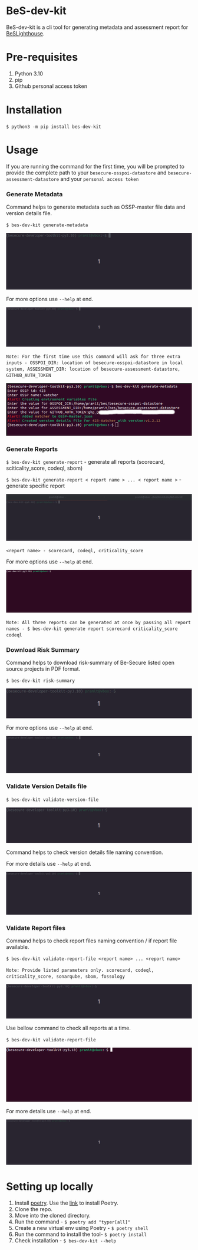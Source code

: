 # BeS-dev-kit

BeS-dev-kit is a cli tool for generating metadata and assessment report for [BeSLighthouse](https://github.com/Be-Secure/BeSLighthouse).

# Pre-requisites

1. Python 3.10
2. pip
3. Github personal access token

# Installation

`$ python3 -m pip install bes-dev-kit`

# Usage

If you are running the command for the first time, you will be prompted to provide the complete path to your `besecure-osspoi-datastore` and `besecure-assessment-datastore` and your `personal access token`

### Generate Metadata

Command helps to generate metadata such as OSSP-master file data and version details file.

`$ bes-dev-kit generate-metadata`

![generate metadata](docs/generate-metadata.gif)

For more options use `--help` at end.

![metadata help](docs/generate-metadata--help.gif)

`Note: For the first time use this command will ask for three extra inputs - OSSPOI_DIR: location of besecure-osspoi-datastore in local system, ASSESSMENT_DIR: location of besecure-assessment-datastore, GITHUB_AUTH_TOKEN`

![metadata first time](docs/generate-metadata-first-time.jpg)

### Generate Reports

`$ bes-dev-kit generate-report` -  generate all reports (scorecard, sciticality_score, codeql, sbom)

`$ bes-dev-kit generate-report < report name > ... < report name >` - generate specific report

![generate report](docs/generate-report.gif)

`<report name> - scorecard, codeql, criticality_score`

For more options use `--help` at end.

![report help](docs/generate-report--help.gif)

`Note: All three reports can be generated at once by passing all report names - $ bes-dev-kit generate report scorecard criticality_score codeql`

### Download Risk Summary

Command helps to download risk-summary of Be-Secure listed open source projects in PDF format.

`$ bes-dev-kit risk-summary`

![risk_summary](docs/risk-summary.gif)

For more options use `--help` at end.

![risk_summary help](docs/risk-summary--help.gif)

### Validate Version Details file

`$ bes-dev-kit validate-version-file`

![validate version_file](docs/validate-version-file.gif)

Command helps to check version details file naming convention.

For more details use `--help` at end.

![validate version_file help](docs/validate-version-file--help.gif)

### Validate Report files

Command helps to check report files naming convention / if report file available.

`$ bes-dev-kit validate-report-file <report name> ... <report name>`

`Note: Provide listed parameters only. scorecard, codeql, criticality_score, sonarqube, sbom, fossology`

![validate report_file](docs/validate-report-file.gif)

Use bellow command to check all reports at a time.

`$ bes-dev-kit validate-report-file`

![validate report_file](docs/validate-report-file-all-report.gif)

For more details use `--help` at end.

![validate version_file help](docs/validate-report-file--help.gif)

# Setting up locally

1. Install [poetry](https://python-poetry.org/). Use the [link](https://python-poetry.org/docs/) to install Poetry.
2. Clone the repo.
3. Move into the cloned directory.
4. Run the command - `$ poetry add "typer[all]"`
5. Create a new virtual env using Poetry - `$ poetry shell`
6. Run the command to install the tool- `$ poetry install`
7. Check installation - `$ bes-dev-kit --help`


